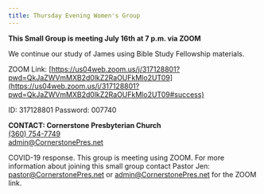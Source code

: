 ```yaml
---
title: Thursday Evening Women's Group
---
```

**This Small Group is meeting July 16th at 7 p.m. via ZOOM**

We continue our study of James using Bible Study Fellowship materials.

ZOOM Link:  [https://us04web.zoom.us/j/317128801?pwd=QkJaZWVmMXB2d0lkZ2RaOUFkMlo2UT09](https://us04web.zoom.us/j/317128801?pwd=QkJaZWVmMXB2d0lkZ2RaOUFkMlo2UT09#success)

ID: 317128801   Password: 007740

**CONTACT: Cornerstone Presbyterian Church**\
[(360) 754-7749](tel:360-754-7749)\
[admin@CornerstonePres.net](mailto:admin@cornerstonepres.net)

COVID-19 response. This group is meeting using ZOOM. For more information about joining this small group contact Pastor Jen: pastor@CornerstonePres.net or admin@CornerstonePres.net for the ZOOM link.